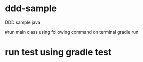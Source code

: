 # ddd-sample
DDD sample java

#run main class using following command on terminal gradle run
# run test using gradle test
